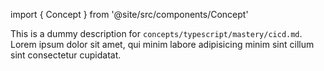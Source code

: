 import { Concept } from '@site/src/components/Concept'

<Concept
  title = "CI/CD"
  kind  = "Mastery"
  block = {true}>
This is a dummy description for `concepts/typescript/mastery/cicd.md`.
Lorem ipsum dolor sit amet, qui minim labore adipisicing minim sint cillum sint consectetur cupidatat.  
</Concept>

